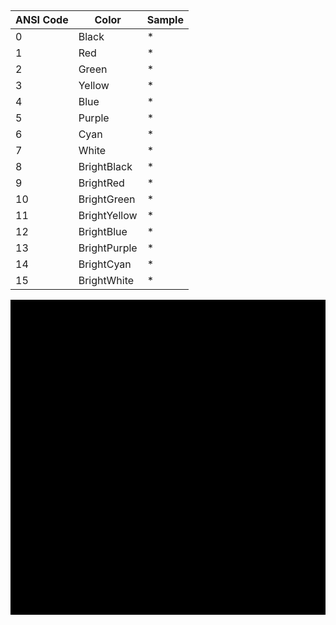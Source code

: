 <h2 style='text-align:center'>
    <span class='ColorSchemeName' />
</h2>


|ANSI Code|Color       |Sample                       |
|---------|------------|-----------------------------|
|0        |Black       |<span class='ANSI0'>*</span> |
|1        |Red         |<span class='ANSI1'>*</span> |
|2        |Green       |<span class='ANSI2'>*</span> |
|3        |Yellow      |<span class='ANSI3'>*</span> |
|4        |Blue        |<span class='ANSI4'>*</span> |
|5        |Purple      |<span class='ANSI5'>*</span> |
|6        |Cyan        |<span class='ANSI6'>*</span> |
|7        |White       |<span class='ANSI7'>*</span> |
|8        |BrightBlack |<span class='ANSI8'>*</span> |
|9        |BrightRed   |<span class='ANSI9'>*</span> |
|10       |BrightGreen |<span class='ANSI10'>*</span>|
|11       |BrightYellow|<span class='ANSI11'>*</span>|
|12       |BrightBlue  |<span class='ANSI12'>*</span>|
|13       |BrightPurple|<span class='ANSI13'>*</span>|
|14       |BrightCyan  |<span class='ANSI14'>*</span>|
|15       |BrightWhite |<span class='ANSI15'>*</span>|



<div class='centeredText'>
<svg viewBox="0 0 640 640" width="100%" xmlns:xlink="http://www.w3.org/1999/xlink" xmlns="http://www.w3.org/2000/svg">   <rect x="-20" y="-20" class="ansi15-fill" width="660" height="660" />   <rect x="0" y="0" class="ansi14-fill" width="640" height="640" />   <rect x="20" y="20" class="ansi13-fill" width="620" height="620" />   <rect x="40" y="40" class="ansi12-fill" width="600" height="600" />   <rect x="60" y="60" class="ansi11-fill" width="580" height="580" />   <rect x="80" y="80" class="ansi10-fill" width="560" height="560" />   <rect x="100" y="100" class="ansi9-fill" width="540" height="540" />   <rect x="120" y="120" class="ansi8-fill" width="520" height="520" />   <rect x="140" y="140" class="ansi7-fill" width="500" height="500" />   <rect x="160" y="160" class="ansi6-fill" width="480" height="480" />   <rect x="180" y="180" class="ansi5-fill" width="460" height="460" />   <rect x="200" y="200" class="ansi4-fill" width="440" height="440" />   <rect x="220" y="220" class="ansi3-fill" width="420" height="420" />   <rect x="240" y="240" class="ansi2-fill" width="400" height="400" />   <rect x="260" y="260" class="ansi1-fill" width="380" height="380" />   <rect x="280" y="280" class="ansi0-fill" width="360" height="360" /> </svg>
</div>

